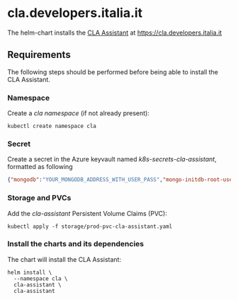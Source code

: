 # cla.developers.italia.it

The helm-chart installs the [CLA Assistant](https://cla-assistant.io/) at https://cla.developers.italia.it

## Requirements

The following steps should be performed before being able to install the CLA Assistant.

### Namespace

Create a *cla namespace* (if not already present):

```shell
kubectl create namespace cla
```

### Secret

Create a secret in the Azure keyvault named *k8s-secrets-cla-assistant*, formatted as following

```json
{"mongodb":"YOUR_MONGODB_ADDRESS_WITH_USER_PASS","mongo-initdb-root-username":"YOUR_MONGODB_ROOT_USER","mongo-initdb-root-password":"YOUR_MONGODB_ROOT_PWD","github-client":"YOUR_GH_CLIENT","github-secret":"YOUR_GH_SECRET","github-token":"YOUR_GH_TOKEN"}
```

### Storage and PVCs

Add the *cla-assistant* Persistent Volume Claims (PVC):

```shell
kubectl apply -f storage/prod-pvc-cla-assistant.yaml
```

### Install the charts and its dependencies

The chart will install the CLA Assistant:

```shell
helm install \
  --namespace cla \
  cla-assistant \
  cla-assistant
```
